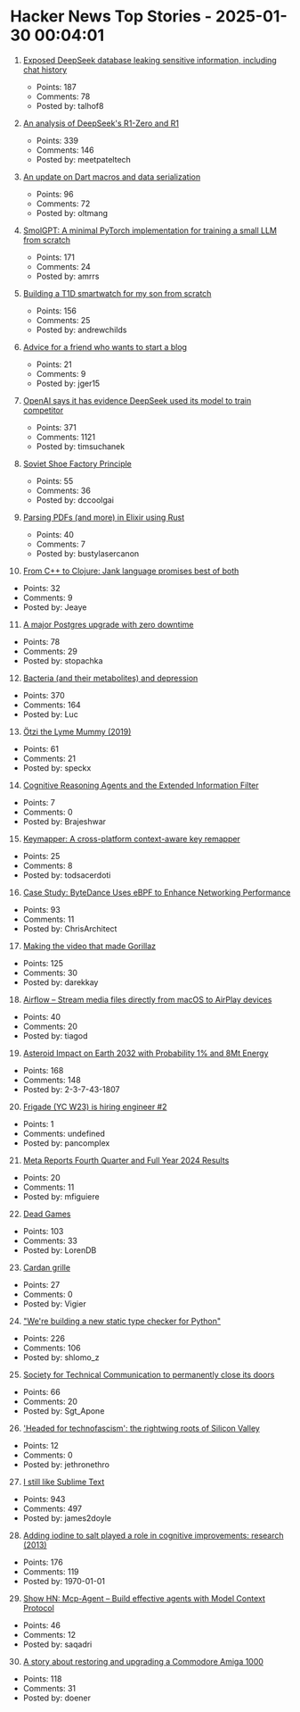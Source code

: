 # Hacker News Top Stories - 2025-01-30 00:04:01

1. [Exposed DeepSeek database leaking sensitive information, including chat history](https://www.wiz.io/blog/wiz-research-uncovers-exposed-deepseek-database-leak)
   - Points: 187
   - Comments: 78
   - Posted by: talhof8

2. [An analysis of DeepSeek's R1-Zero and R1](https://arcprize.org/blog/r1-zero-r1-results-analysis)
   - Points: 339
   - Comments: 146
   - Posted by: meetpateltech

3. [An update on Dart macros and data serialization](https://medium.com/dartlang/an-update-on-dart-macros-data-serialization-06d3037d4f12)
   - Points: 96
   - Comments: 72
   - Posted by: oltmang

4. [SmolGPT: A minimal PyTorch implementation for training a small LLM from scratch](https://github.com/Om-Alve/smolGPT)
   - Points: 171
   - Comments: 24
   - Posted by: amrrs

5. [Building a T1D smartwatch for my son from scratch](https://andrewchilds.com/posts/building-a-t1d-smartwatch-from-scratch)
   - Points: 156
   - Comments: 25
   - Posted by: andrewchilds

6. [Advice for a friend who wants to start a blog](https://www.henrikkarlsson.xyz/p/start-a-blog)
   - Points: 21
   - Comments: 9
   - Posted by: jger15

7. [OpenAI says it has evidence DeepSeek used its model to train competitor](https://www.ft.com/content/a0dfedd1-5255-4fa9-8ccc-1fe01de87ea6)
   - Points: 371
   - Comments: 1121
   - Posted by: timsuchanek

8. [Soviet Shoe Factory Principle](https://wiki.c2.com/?SovietShoeFactoryPrinciple)
   - Points: 55
   - Comments: 36
   - Posted by: dccoolgai

9. [Parsing PDFs (and more) in Elixir using Rust](https://www.chriis.dev/opinion/parsing-pdfs-in-elixir-using-rust)
   - Points: 40
   - Comments: 7
   - Posted by: bustylasercanon

10. [From C++ to Clojure: Jank language promises best of both](https://thenewstack.io/from-c-to-clojure-new-language-promises-best-of-both/)
   - Points: 32
   - Comments: 9
   - Posted by: Jeaye

11. [A major Postgres upgrade with zero downtime](https://www.instantdb.com/essays/pg_upgrade)
   - Points: 78
   - Comments: 29
   - Posted by: stopachka

12. [Bacteria (and their metabolites) and depression](https://www.science.org/content/blog-post/bacteria-and-their-metabolites-and-depression)
   - Points: 370
   - Comments: 164
   - Posted by: Luc

13. [Ötzi the Lyme Mummy (2019)](https://vetmed.illinois.edu/i-tick/2019/08/09/iceman-lyme-mummy-tattle-the-tick-blog/)
   - Points: 61
   - Comments: 21
   - Posted by: speckx

14. [Cognitive Reasoning Agents and the Extended Information Filter](https://jdsemrau.substack.com/p/cognitive-reasoning-agents-and-the)
   - Points: 7
   - Comments: 0
   - Posted by: Brajeshwar

15. [Keymapper: A cross-platform context-aware key remapper](https://github.com/houmain/keymapper)
   - Points: 25
   - Comments: 8
   - Posted by: todsacerdoti

16. [Case Study: ByteDance Uses eBPF to Enhance Networking Performance](https://ebpf.foundation/case-study-bytedance-uses-ebpf-to-enhance-networking-performance/)
   - Points: 93
   - Comments: 11
   - Posted by: ChrisArchitect

17. [Making the video that made Gorillaz](https://animationobsessive.substack.com/p/making-the-video-that-made-gorillaz)
   - Points: 125
   - Comments: 30
   - Posted by: darekkay

18. [Airflow – Stream media files directly from macOS to AirPlay devices](https://airflow.app/)
   - Points: 40
   - Comments: 20
   - Posted by: tiagod

19. [Asteroid Impact on Earth 2032 with Probability 1% and 8Mt Energy](https://cneos.jpl.nasa.gov/sentry/details.html#?des=2024%20YR4)
   - Points: 168
   - Comments: 148
   - Posted by: 2-3-7-43-1807

20. [Frigade (YC W23) is hiring engineer #2](https://www.ycombinator.com/companies/frigade/jobs/KUwAluN-senior-full-stack-engineer)
   - Points: 1
   - Comments: undefined
   - Posted by: pancomplex

21. [Meta Reports Fourth Quarter and Full Year 2024 Results](https://investor.atmeta.com/investor-news/press-release-details/2025/Meta-Reports-Fourth-Quarter-and-Full-Year-2024-Results/default.aspx)
   - Points: 20
   - Comments: 11
   - Posted by: mfiguiere

22. [Dead Games](https://garry.net/posts/dead-games)
   - Points: 103
   - Comments: 33
   - Posted by: LorenDB

23. [Cardan grille](https://en.wikipedia.org/wiki/Cardan_grille)
   - Points: 27
   - Comments: 0
   - Posted by: Vigier

24. ["We're building a new static type checker for Python"](https://twitter.com/charliermarsh/status/1884651482009477368)
   - Points: 226
   - Comments: 106
   - Posted by: shlomo_z

25. [Society for Technical Communication to permanently close its doors](https://www.stc.org/)
   - Points: 66
   - Comments: 20
   - Posted by: Sgt_Apone

26. ['Headed for technofascism': the rightwing roots of Silicon Valley](https://www.theguardian.com/technology/ng-interactive/2025/jan/29/silicon-valley-rightwing-technofascism)
   - Points: 12
   - Comments: 0
   - Posted by: jethronethro

27. [I still like Sublime Text](https://ohdoylerules.com/workflows/why-i-still-like-sublime-text-in-2025/)
   - Points: 943
   - Comments: 497
   - Posted by: james2doyle

28. [Adding iodine to salt played a role in cognitive improvements: research (2013)](https://www.discovermagazine.com/health/how-adding-iodine-to-salt-boosted-americans-iq)
   - Points: 176
   - Comments: 119
   - Posted by: 1970-01-01

29. [Show HN: Mcp-Agent – Build effective agents with Model Context Protocol](https://github.com/lastmile-ai/mcp-agent)
   - Points: 46
   - Comments: 12
   - Posted by: saqadri

30. [A story about restoring and upgrading a Commodore Amiga 1000](https://celso.io/posts/2025/01/26/the-first-perfect-computer/)
   - Points: 118
   - Comments: 31
   - Posted by: doener

